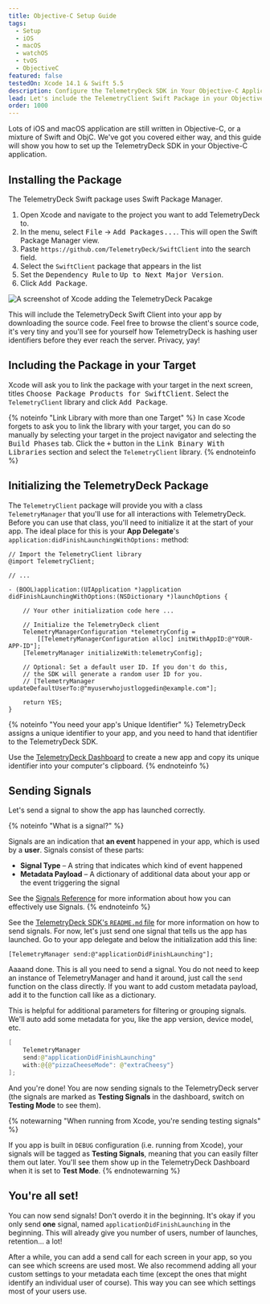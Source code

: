 ```yaml
---
title: Objective-C Setup Guide
tags:
  - Setup
  - iOS
  - macOS
  - watchOS
  - tvOS
  - ObjectiveC
featured: false
testedOn: Xcode 14.1 & Swift 5.5
description: Configure the TelemetryDeck SDK in Your Objective-C Application for iOS and macOS
lead: Let's include the TelemetryClient Swift Package in your Objective-C application and send signals!
order: 1000
---
```


Lots of iOS and macOS application are still written in Objective-C, or a mixture of Swift and ObjC. We've got you covered either way, and this guide will show you how to set up the TelemetryDeck SDK in your Objective-C application.

## Installing the Package

The TelemetryDeck Swift package uses Swift Package Manager.

1. Open Xcode and navigate to the project you want to add TelemetryDeck to.
1. In the menu, select <kbd>File</kbd> -> <kbd>Add Packages...</kbd>. This will open the Swift Package Manager view.
1. Paste `https://github.com/TelemetryDeck/SwiftClient` into the search field.
1. Select the `SwiftClient` package that appears in the list
1. Set the <kbd>Dependency Rule</kbd> to <kbd>Up to Next Major Version</kbd>.
1. Click <kbd>Add Package</kbd>.

![A screenshot of Xcode adding the TelemetryDeck Pacakge](/docs/images/xcode-swift-package.png)

This will include the TelemetryDeck Swift Client into your app by downloading the source code. Feel free to browse the client's source code, it's very tiny and you'll see for yourself how TelemetryDeck is hashing user identifiers before they ever reach the server. Privacy, yay!

## Including the Package in your Target

Xcode will ask you to link the package with your target in the next screen, titles <kbd>Choose Package Products for SwiftClient</kbd>. Select the `TelemetryClient` library and click <kbd>Add Package</kbd>.

{% noteinfo "Link Library with more than one Target" %}
In case Xcode forgets to ask you to link the library with your target, you can do so manually by selecting your target in the project navigator and selecting the <kbd>Build Phases</kbd> tab. Click the <kbd>+</kbd> button in the <kbd>Link Binary With Libraries</kbd> section and select the `TelemetryClient` library.
{% endnoteinfo %}

## Initializing the TelemetryDeck Package

The `TelemetryClient` package will provide you with a class `TelemetryManager` that you'll use for all interactions with TelemetryDeck. Before you can use that class, you'll need to initialize it at the start of your app. The ideal place for this is your **App Delegate**'s `application:didFinishLaunchingWithOptions:` method:

```objc
// Import the TelemetryClient library
@import TelemetryClient;

// ...

- (BOOL)application:(UIApplication *)application didFinishLaunchingWithOptions:(NSDictionary *)launchOptions {

    // Your other initialization code here ...

    // Initialize the TelemetryDeck client
    TelemetryManagerConfiguration *telemetryConfig =
        [[TelemetryManagerConfiguration alloc] initWithAppID:@"YOUR-APP-ID"];
    [TelemetryManager initializeWith:telemetryConfig];

    // Optional: Set a default user ID. If you don't do this,
    // the SDK will generate a random user ID for you.
    // [TelemetryManager updateDefaultUserTo:@"myuserwhojustloggedin@example.com"];

    return YES;
}

```

{% noteinfo "You need your app's Unique Identifier" %}
TelemetryDeck assigns a unique identifier to your app, and you need to hand that identifier to the TelemetryDeck SDK.

Use the [TelemetryDeck Dashboard](https://dashboard.telemetrydeck.com) to create a new app and copy its unique identifier into your computer's clipboard.
{% endnoteinfo %}

## Sending Signals

Let's send a signal to show the app has launched correctly.

{% noteinfo "What is a signal?" %}

Signals are an indication that **an event** happened in your app, which is used by a **user**. Signals consist of these parts:

- **Signal Type** – A string that indicates which kind of event happened
- **Metadata Payload** – A dictionary of additional data about your app or the event triggering the signal

See the [Signals Reference](/docs/api/signals-reference/) for more information about how you can effectively use Signals.
{% endnoteinfo %}

See the [TelemetryDeck SDK's `README.md` file](https://github.com/TelemetryDeck/SwiftClient/blob/main/README.md) for more information on how to send signals. For now, let's just send one signal that tells us the app has launched. Go to your app delegate and below the initialization add this line:

```objc
[TelemetryManager send:@"applicationDidFinishLaunching"];
```

Aaaand done. This is all you need to send a signal. You do not need to keep an instance of TelemetryManager and hand it around, just call the `send` function on the class directly. If you want to add custom metadata payload, add it to the function call like as a dictionary.

This is helpful for additional parameters for filtering or grouping signals. We'll auto add some metadata for you, like the app version, device model, etc.

```swift
[
    TelemetryManager
    send:@"applicationDidFinishLaunching"
    with:@{@"pizzaCheeseMode": @"extraCheesy"}
];
```

And you're done! You are now sending signals to the TelemetryDeck server (the signals are marked as **Testing Signals** in the dashboard, switch on **Testing Mode** to see them).

{% notewarning "When running from Xcode, you're sending testing signals" %}

If you app is built in `DEBUG` configuration (i.e. running from Xcode), your signals will be tagged as **Testing Signals**, meaning that you can easily filter them out later. You'll see them show up in the TelemetryDeck Dashboard when it is set to **Test Mode**.
{% endnotewarning %}

## You're all set!

You can now send signals! Don't overdo it in the beginning. It's okay if you only send **one** signal, named `applicationDidFinishLaunching` in the beginning. This will already give you number of users, number of launches, retention... a lot!

After a while, you can add a send call for each screen in your app, so you can see which screens are used most. We also recommend adding all your custom settings to your metadata each time (except the ones that might identify an individual user of course). This way you can see which settings most of your users use.
